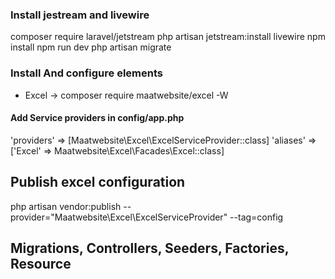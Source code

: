 ### Install jestream and livewire

composer require laravel/jetstream
php artisan jetstream:install livewire
npm install
npm run dev
php artisan migrate

### Install And configure elements

-   Excel -> composer require maatwebsite/excel -W

#### Add Service providers in config/app.php

'providers' => [Maatwebsite\Excel\ExcelServiceProvider::class]
'aliases' => ['Excel' => Maatwebsite\Excel\Facades\Excel::class]

## Publish excel configuration

php artisan vendor:publish --provider="Maatwebsite\Excel\ExcelServiceProvider" --tag=config

## Migrations, Controllers, Seeders, Factories, Resource
